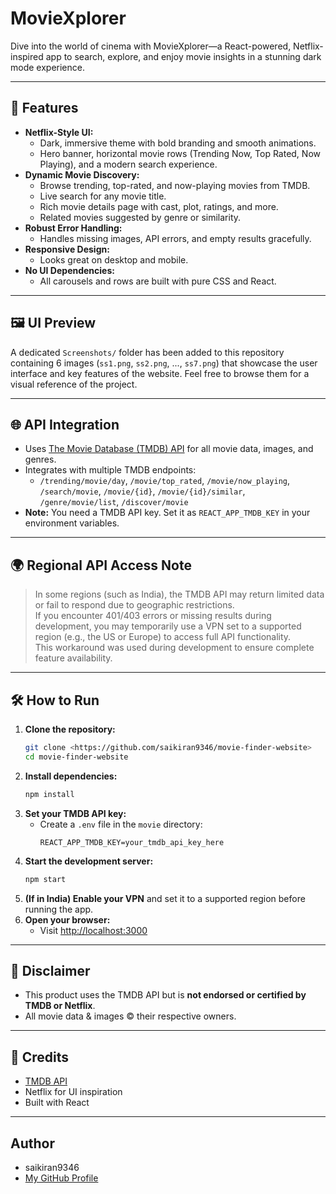 # MovieXplorer

Dive into the world of cinema with MovieXplorer—a React-powered, Netflix-inspired app to search, explore, and enjoy movie insights in a stunning dark mode experience.

---

## 🚀 Features

- **Netflix-Style UI:**
  - Dark, immersive theme with bold branding and smooth animations.
  - Hero banner, horizontal movie rows (Trending Now, Top Rated, Now Playing), and a modern search experience.
- **Dynamic Movie Discovery:**
  - Browse trending, top-rated, and now-playing movies from TMDB.
  - Live search for any movie title.
  - Rich movie details page with cast, plot, ratings, and more.
  - Related movies suggested by genre or similarity.
- **Robust Error Handling:**
  - Handles missing images, API errors, and empty results gracefully.
- **Responsive Design:**
  - Looks great on desktop and mobile.
- **No UI Dependencies:**
  - All carousels and rows are built with pure CSS and React.

---

## 🖼️ UI Preview

A dedicated `Screenshots/` folder has been added to this repository containing 6 images (`ss1.png`, `ss2.png`, ..., `ss7.png`) that showcase the user interface and key features of the website. Feel free to browse them for a visual reference of the project.

---

## 🌐 API Integration

- Uses [The Movie Database (TMDB) API](https://www.themoviedb.org/documentation/api) for all movie data, images, and genres.
- Integrates with multiple TMDB endpoints:
  - `/trending/movie/day`, `/movie/top_rated`, `/movie/now_playing`, `/search/movie`, `/movie/{id}`, `/movie/{id}/similar`, `/genre/movie/list`, `/discover/movie`
- **Note:** You need a TMDB API key. Set it as `REACT_APP_TMDB_KEY` in your environment variables.

---

## 🌍 Regional API Access Note

> In some regions (such as India), the TMDB API may return limited data or fail to respond due to geographic restrictions.  
> If you encounter 401/403 errors or missing results during development, you may temporarily use a VPN set to a supported region (e.g., the US or Europe) to access full API functionality.  
> This workaround was used during development to ensure complete feature availability.

---

## 🛠️ How to Run

1. **Clone the repository:**
   ```bash
   git clone <https://github.com/saikiran9346/movie-finder-website>
   cd movie-finder-website
   ```
2. **Install dependencies:**
   ```bash
   npm install
   ```
3. **Set your TMDB API key:**
   - Create a `.env` file in the `movie` directory:
     ```env
     REACT_APP_TMDB_KEY=your_tmdb_api_key_here
     ```
4. **Start the development server:**
   ```bash
   npm start
   ```
5. **(If in India) Enable your VPN** and set it to a supported region before running the app.
6. **Open your browser:**
   - Visit [http://localhost:3000](http://localhost:3000)

---

## 📢 Disclaimer

- This product uses the TMDB API but is **not endorsed or certified by TMDB or Netflix**.
- All movie data & images © their respective owners.

---

## 🙏 Credits

- [TMDB API](https://www.themoviedb.org/documentation/api)
- Netflix for UI inspiration
- Built with React 

---

## Author
- saikiran9346
- [My GitHub Profile](https://github.com/saikiran9346)
